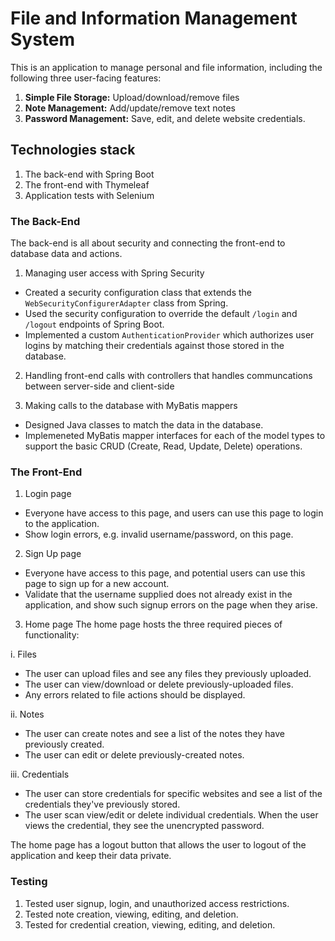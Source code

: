 # File and Information Management System

This is an application to manage personal and file information, including the following three user-facing features:

1. **Simple File Storage:** Upload/download/remove files
2. **Note Management:** Add/update/remove text notes
3. **Password Management:** Save, edit, and delete website credentials.  

## Technologies stack
1. The back-end with Spring Boot
2. The front-end with Thymeleaf
3. Application tests with Selenium

### The Back-End
The back-end is all about security and connecting the front-end to database data and actions. 

1. Managing user access with Spring Security
 - Created a security configuration class that extends the `WebSecurityConfigurerAdapter` class from Spring.
 - Used the security configuration to override the default `/login` and `/logout` endpoints of Spring Boot.
 - Implemented a custom `AuthenticationProvider` which authorizes user logins by matching their credentials against those stored in the database.  

2. Handling front-end calls with controllers that handles communcations between server-side and client-side

3. Making calls to the database with MyBatis mappers
 - Designed Java classes to match the data in the database. 
 - Implemeneted MyBatis mapper interfaces for each of the model types to support the basic CRUD (Create, Read, Update, Delete) operations.


### The Front-End
1. Login page
 - Everyone have access to this page, and users can use this page to login to the application. 
 - Show login errors, e.g. invalid username/password, on this page. 

2. Sign Up page
 - Everyone have access to this page, and potential users can use this page to sign up for a new account. 
 - Validate that the username supplied does not already exist in the application, and show such signup errors on the page when they arise.

3. Home page
The home page hosts the three required pieces of functionality:

 i. Files
  - The user can upload files and see any files they previously uploaded. 
  - The user can view/download or delete previously-uploaded files.
  - Any errors related to file actions should be displayed.

 ii. Notes
  - The user can create notes and see a list of the notes they have previously created.
  - The user can edit or delete previously-created notes.

 iii. Credentials
 - The user can store credentials for specific websites and see a list of the credentials they've previously stored. 
 - The user scan view/edit or delete individual credentials. When the user views the credential, they see the unencrypted password.

The home page has a logout button that allows the user to logout of the application and keep their data private.

### Testing
1. Tested user signup, login, and unauthorized access restrictions.
2. Tested note creation, viewing, editing, and deletion.
3. Tested for credential creation, viewing, editing, and deletion.

